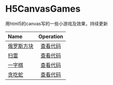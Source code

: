 # H5CanvasGames
用html5的canvas写的一些小游戏及效果，持续更新

| Name | Operation |
|:-------- |:--------:|
| [俄罗斯方块](https://yanghaomine4ever.github.io/H5CanvasGames/tetris/index.html) | [查看代码](https://github.com/yanghaoMine4ever/H5CanvasGames/tree/master/tetris) |
| [扫雷](https://yanghaomine4ever.github.io/H5CanvasGames/mine-sweeper/index.html) | [查看代码](https://github.com/yanghaoMine4ever/H5CanvasGames/tree/master/mine-sweeper) |
| [一字棋](https://yanghaomine4ever.github.io/H5CanvasGames/tic-tac-toe/index.html) | [查看代码](https://github.com/yanghaoMine4ever/H5CanvasGames/tree/master/tic-tac-toe) |
| [贪吃蛇](https://yanghaomine4ever.github.io/H5CanvasGames/snake/snake.html) | [查看代码](https://github.com/yanghaoMine4ever/H5CanvasGames/tree/master/snake) |
